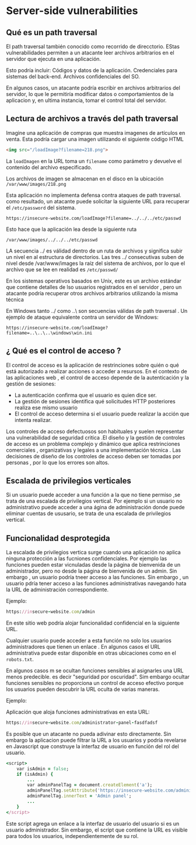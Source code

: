 # Server-side vulnerabilities

## Qué es un path traversal

El path traversal también conocido como recorrido de direcctorio. EStas vulnerabilidades permiten a un atacante leer archivos arbitrarios en el servidor que ejecuta en una aplicación.

Esto podría incluir:
Códigos y datos de la aplicación.
Credenciales para sistemas del back-end.
Archivos confidenciales del SO.

En algunos casos, un atacante podría escribir en archivos arbitrarios del servidor, lo que le permitiría modificar datos o comportamientos de la aplicacion y, en ultima instancia, tomar el control total del servidor.

## Lectura de archivos a través del path traversal

Imagine una aplicación de compras que muestra imagenes de artículos en venta. Esta podría cargar una imagen utilizando el siguiente código HTML

```html
<img src="/loadImage?filename=218.png">
```

La `loadImagen` en la URL toma un `filename` como parámetro y devuelve el contenido del archivo especificado.

Los archivos de imagen se almacenan en el disco en la ubicación `/var/www/images/218.png`

Esta aplicación no implementa defensa contra ataques de path traversal. 
como resultado, un atacante puede solicitar la siguiente URL para recuperar el `/etc/password` del sistema.

`https://insecure-website.com/loadImage?filename=../../../etc/passwd`


Esto hace que la aplicación lea desde la siguiente ruta

`/var/www/images/../../../etc/passwd`

LA secuencia ../ es válidad dentro de un ruta de archivos y significa subir un nivel en al estructura de directorios. Las tres ../ consecutivas suben de nivel desde /var/www/images la raíz del sistema de archivos, por lo que el archivo que se lee en realidad es `/etc/passwd/`

En los sistemas operativos basados en Unix, este es un archivo estándar que contiene detalles de lso usuarios registrados en el servidor , pero un atacante podría recuperar otros archivos arbitrarios utilizando la misma técnica

En Windows tanto ../ como ..\ son secuencias válidas de path traversal . Un ejemplo de ataque equivalente contra un servidor de Windows:

`https://insecure-website.com/loadImage?filename=..\..\..\windows\win.ini`

## ¿ Qué es el control de acceso ?

El control de acceso es la aplicación de restrinciones sobre quién o qué está autorizado a realizar acciones o acceder a resursos. En el contexto de las aplicaciones web , el control de acceso depende de la autenticación y la gestión de sesiones:

- La autenticación confirma que el usuario es quien dice ser.
- La gestión de sesiones identifica qué solicitudes HTTP posteriores realiza ese mismo usuario
- El control de acceso determina si el usuario puede realizar la acción que intenta realizar.

Los controles de acceso defectuosos son habituales y suelen representar una vulnerabilidad de seguridad critica .El diseño y la gestión de controles de acceso es un problema complejo y dinámico que aplica restrinciones comerciales , organizativas y legales a una implementación técnica . Las decisiones de diseño de los controles de acceso deben ser tomadas por personas , por lo que los errores son altos.

## Escalada de privilegios verticales

Si un usuario puede acceder a una función a la que no tiene permiso ,se trata de una escalada de privilegios vertical. Por ejemplo si un usuario no administrativo puede acceder a una ágina de administración donde puede eliminar cuentas de ususario, se trata de una escalada de privilegios vertical.

## Funcionalidad desprotegida

La escalada de privilegios vertica surge cuando una aplicación no aplica ninguna protección a las fucniones confidenciales. Por ejemplo las funciones pueden estar vicnuladas desde la página de bienvenida de un administrador, pero no desde la página de bienvenida de un admin. Sin embargo , un usuario podría tneer acceso a las funciones.
Sin embargo , un usuario pdría tener acceso a las funciones administrativas navegando  hata la URL de administración correspondiente.

Ejemplo:

```ruby
https://insecure-website.com/admin
```
En este sitio web podría alojar funcionalidad confidencial en la siguiente URL.

Cualquier usuario puede acceder a esta función no solo los usuarios administradores que tienen un enlace . En algunos casos el URL administrativa puede estar disponible en otras ubicaciones como en el `robots.txt`.

En algunos casos m se ocultan funciones sensibles al asignarles una URL menos predecible. es decir "seguridad por oscuridad". Sim embargo ocultar funciones sensibles no proporciona un control de acceso efectivo porque los usuarios pueden descubrir la URL oculta de varias maneras.

Ejemplo:

Aplicación que aloja funciones administrativas en esta URL:


```ruby
https://insecure-website.com/administrator-panel-fasdfadsf
```

Es posible que un atacante no pueda adivinar esto directamente. Sin embargo la aplicacion puede filtrar la URL a los usuarios y podría revelarse en Javascript que construye la interfaz de usuario en función del rol del usuario.

```ruby
<script>
	var isAdmin = false;
	if (isAdmin) {
		...
		var adminPanelTag = document.createElement('a');
		adminPanelTag.setAttribute('https://insecure-website.com/administrator-panel-fasdfadsf');
		adminPanelTag.innerText = 'Admin panel';
		...
	}
</script>
```
Este script agrega un enlace a la interfaz de usuario del usuario si es un usuario administrador. 
Sin embargo, el script que contiene la URL es visible para todos los usuarios, independientemente de su rol.







